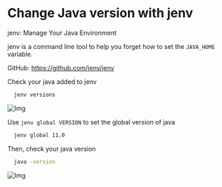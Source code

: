 # Change Java version with jenv

jenv: Manage Your Java Environment

jenv is a command line tool to help you forget how to set the `JAVA_HOME` variable.

GitHub: https://github.com/jenv/jenv

Check your java added to jenv

```bash
  jenv versions
```

![Img](https://res.cloudinary.com/dzwztfzvu/image/upload/v1675541317/Screen_Shot_2023-02-05_at_03.08.09_xaipos.png)

Use `jenv global VERSION` to set the global version of java

```bash
  jenv global 11.0
```

Then, check your java version

```bash
  java -version
```

![Img](https://res.cloudinary.com/dzwztfzvu/image/upload/v1675542503/Screen_Shot_2023-02-05_at_03.28.09_cacesl.png)
